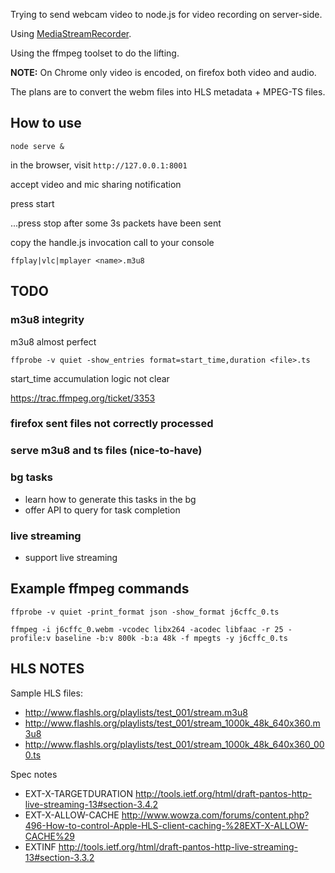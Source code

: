 Trying to send webcam video to node.js for video recording on server-side.

Using [MediaStreamRecorder](https://github.com/streamproc/MediaStreamRecorder).

Using the ffmpeg toolset to do the lifting.

**NOTE:** On Chrome only video is encoded, on firefox both video and audio.

The plans are to convert the webm files into HLS metadata + MPEG-TS files.



## How to use

	node serve &

in the browser, visit `http://127.0.0.1:8001`

accept video and mic sharing notification

press start

...press stop after some 3s packets have been sent

copy the handle.js invocation call to your console
	
	ffplay|vlc|mplayer <name>.m3u8



## TODO

### m3u8 integrity

m3u8 almost perfect

	ffprobe -v quiet -show_entries format=start_time,duration <file>.ts

start_time accumulation logic not clear

https://trac.ffmpeg.org/ticket/3353

### firefox sent files not correctly processed

### serve m3u8 and ts files (nice-to-have)

### bg tasks

* learn how to generate this tasks in the bg
* offer API to query for task completion

### live streaming

* support live streaming



## Example ffmpeg commands

	ffprobe -v quiet -print_format json -show_format j6cffc_0.ts

	ffmpeg -i j6cffc_0.webm -vcodec libx264 -acodec libfaac -r 25 -profile:v baseline -b:v 800k -b:a 48k -f mpegts -y j6cffc_0.ts



## HLS NOTES

Sample HLS files:

* http://www.flashls.org/playlists/test_001/stream.m3u8
* http://www.flashls.org/playlists/test_001/stream_1000k_48k_640x360.m3u8
* http://www.flashls.org/playlists/test_001/stream_1000k_48k_640x360_000.ts


Spec notes

* EXT-X-TARGETDURATION http://tools.ietf.org/html/draft-pantos-http-live-streaming-13#section-3.4.2
* EXT-X-ALLOW-CACHE http://www.wowza.com/forums/content.php?496-How-to-control-Apple-HLS-client-caching-%28EXT-X-ALLOW-CACHE%29
* EXTINF http://tools.ietf.org/html/draft-pantos-http-live-streaming-13#section-3.3.2
